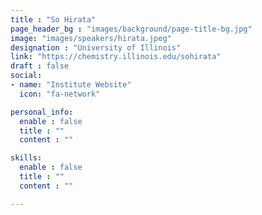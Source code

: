 ```yaml
---
title : "So Hirata"
page_header_bg : "images/background/page-title-bg.jpg"
image: "images/speakers/hirata.jpeg"
designation : "University of Illinois"
link: "https://chemistry.illinois.edu/sohirata"
draft : false
social:
- name: "Institute Website"
  icon: "fa-network"

personal_info:
  enable : false
  title : ""
  content : ""

skills:
  enable : false
  title : ""
  content : ""

---
```

